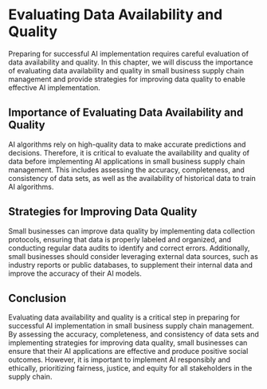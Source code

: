 Evaluating Data Availability and Quality
==============================================================================================================================

Preparing for successful AI implementation requires careful evaluation of data availability and quality. In this chapter, we will discuss the importance of evaluating data availability and quality in small business supply chain management and provide strategies for improving data quality to enable effective AI implementation.

Importance of Evaluating Data Availability and Quality
------------------------------------------------------

AI algorithms rely on high-quality data to make accurate predictions and decisions. Therefore, it is critical to evaluate the availability and quality of data before implementing AI applications in small business supply chain management. This includes assessing the accuracy, completeness, and consistency of data sets, as well as the availability of historical data to train AI algorithms.

Strategies for Improving Data Quality
-------------------------------------

Small businesses can improve data quality by implementing data collection protocols, ensuring that data is properly labeled and organized, and conducting regular data audits to identify and correct errors. Additionally, small businesses should consider leveraging external data sources, such as industry reports or public databases, to supplement their internal data and improve the accuracy of their AI models.

Conclusion
----------

Evaluating data availability and quality is a critical step in preparing for successful AI implementation in small business supply chain management. By assessing the accuracy, completeness, and consistency of data sets and implementing strategies for improving data quality, small businesses can ensure that their AI applications are effective and produce positive social outcomes. However, it is important to implement AI responsibly and ethically, prioritizing fairness, justice, and equity for all stakeholders in the supply chain.
